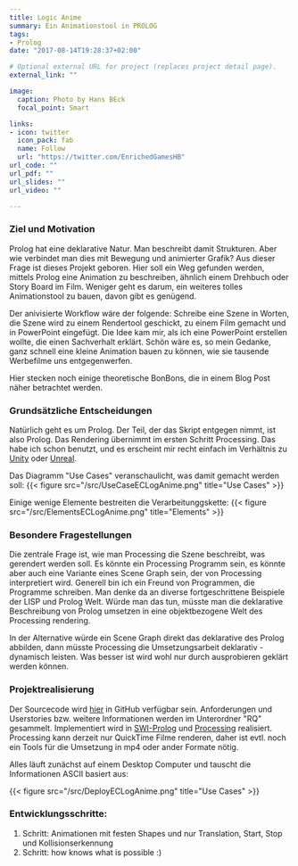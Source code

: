 ```yaml
---
title: Logic Anime
summary: Ein Animationstool in PROLOG
tags:
- Prolog
date: "2017-08-14T19:28:37+02:00"

# Optional external URL for project (replaces project detail page).
external_link: ""

image:		
  caption: Photo by Hans BEck
  focal_point: Smart

links:
- icon: twitter
  icon_pack: fab
  name: Follow
  url: "https://twitter.com/EnrichedGamesHB"
url_code: ""
url_pdf: ""
url_slides: ""
url_video: ""

---
```


### Ziel und Motivation

Prolog hat eine deklarative Natur. Man beschreibt damit Strukturen. Aber wie verbindet man dies mit Bewegung und animierter Grafik? Aus dieser Frage ist dieses Projekt geboren. Hier soll ein Weg gefunden werden, mittels Prolog eine Animation zu beschreiben, ähnlich einem Drehbuch oder Story Board im Film. 
Weniger geht es darum, ein weiteres tolles Animationstool zu bauen, davon gibt es genügend. 

Der anivisierte Workflow wäre der folgende: Schreibe eine Szene in Worten, die Szene wird zu einem Rendertool geschickt, zu einem Film gemacht und in PowerPoint eingefügt. Die Idee kam mir, als ich eine PowerPoint erstellen wollte, die einen Sachverhalt erklärt. Schön wäre es, so mein Gedanke, ganz schnell eine kleine Animation bauen zu können, wie sie tausende Werbefilme uns entgegenwerfen.

Hier stecken noch einige theoretische BonBons, die in einem Blog Post näher betrachtet werden.


### Grundsätzliche Entscheidungen

Natürlich geht es um Prolog. Der Teil, der das Skript entgegen nimmt, ist also Prolog. Das Rendering übernimmt im ersten Schritt Processing. Das habe ich schon benutzt, und es erscheint mir recht einfach im Verhältnis zu [Unity](https://unity3d.com/de/unity) oder [Unreal](https://www.unrealengine.com/en-US/). 

Das Diagramm "Use Cases" veranschaulicht, was damit gemacht werden soll:
{{< figure src="/src/UseCaseECLogAnime.png" title="Use Cases" >}}

Einige wenige Elemente bestreiten die Verarbeitunggskette:
{{< figure src="/src/ElementsECLogAnime.png" title="Elements" >}}


### Besondere Fragestellungen

Die zentrale Frage ist, wie man Processing die Szene beschreibt, was gerendert werden soll. Es könnte ein Processing Programm sein, es könnte aber auch eine Variante eines Scene Graph sein, der von Processing interpretiert wird. Generell bin ich ein Freund von Programmen, die Programme schreiben. Man denke da an diverse fortgeschrittene Beispiele der LISP und Prolog Welt. Würde man das tun, müsste man die deklarative Beschreibung von Prolog umsetzen in eine objektbezogene Welt des Processing rendering.

In der Alternative würde ein Scene Graph direkt das deklarative des Prolog abbilden, dann müsste Processing die Umsetzungsarbeit deklarativ - dynamisch leisten. Was besser ist wird wohl nur durch ausprobieren geklärt werden können.


### Projektrealisierung

Der Sourcecode wird [hier](https://github.com/hnbeck/ECLogicAnime.git) in GitHub verfügbar sein. Anforderungen und Userstories bzw. weitere Informationen werden im Unterordner "RQ" gesammelt. Implementiert wird in [SWI-Prolog](http://www.swi-prolog.org) und  [Processing](https://processing.org/) realisiert. Processing kann derzeit nur QuickTime Filme renderen, daher ist evtl. noch ein Tools für die Umsetzung in mp4 oder ander Formate nötig.

Alles läuft zunächst auf einem Desktop Computer und tauscht die Informationen ASCII basiert aus:

{{< figure src="/src/DeployECLogAnime.png" title="Use Cases" >}}


### Entwicklungsschritte:

1.  Schritt: Animationen mit festen Shapes und nur Translation, Start, Stop und Kollisionserkennung
2.  Schritt: how knows what is possible :)